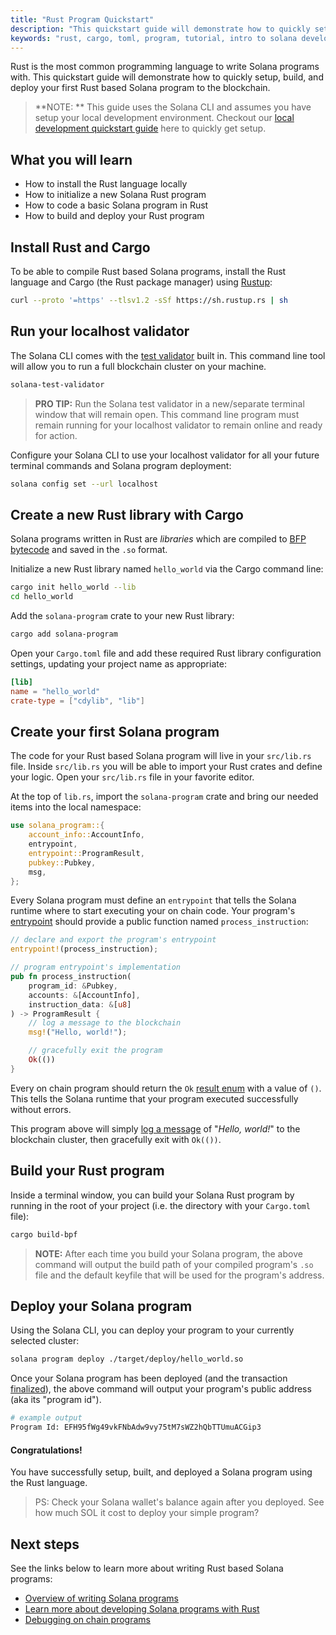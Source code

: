 ```yaml
---
title: "Rust Program Quickstart"
description: "This quickstart guide will demonstrate how to quickly setup, build, and deploy your first Rust based Solana program to the blockchain."
keywords: "rust, cargo, toml, program, tutorial, intro to solana development, blockchain developer, blockchain tutorial, web3 developer"
---
```


Rust is the most common programming language to write Solana programs with. This quickstart guide will demonstrate how to quickly setup, build, and deploy your first Rust based Solana program to the blockchain.

> **NOTE: **
> This guide uses the Solana CLI and assumes you have setup your local development environment. Checkout our [local development quickstart guide](./local.md) here to quickly get setup.

## What you will learn

- How to install the Rust language locally
- How to initialize a new Solana Rust program
- How to code a basic Solana program in Rust
- How to build and deploy your Rust program

## Install Rust and Cargo

To be able to compile Rust based Solana programs, install the Rust language and Cargo (the Rust package manager) using [Rustup](https://rustup.rs/):

```bash
curl --proto '=https' --tlsv1.2 -sSf https://sh.rustup.rs | sh
```

## Run your localhost validator

The Solana CLI comes with the [test validator](../developing/test-validator.md) built in. This command line tool will allow you to run a full blockchain cluster on your machine.

```bash
solana-test-validator
```

> **PRO TIP:**
> Run the Solana test validator in a new/separate terminal window that will remain open. This command line program must remain running for your localhost validator to remain online and ready for action.

Configure your Solana CLI to use your localhost validator for all your future terminal commands and Solana program deployment:

```bash
solana config set --url localhost
```

## Create a new Rust library with Cargo

Solana programs written in Rust are _libraries_ which are compiled to [BFP bytecode](../developing/on-chain-programs/overview#berkeley-packet-filter-bpf) and saved in the `.so` format.

Initialize a new Rust library named `hello_world` via the Cargo command line:

```bash
cargo init hello_world --lib
cd hello_world
```

Add the `solana-program` crate to your new Rust library:

```bash
cargo add solana-program
```

Open your `Cargo.toml` file and add these required Rust library configuration settings, updating your project name as appropriate:

```toml
[lib]
name = "hello_world"
crate-type = ["cdylib", "lib"]
```

## Create your first Solana program

The code for your Rust based Solana program will live in your `src/lib.rs` file. Inside `src/lib.rs` you will be able to import your Rust crates and define your logic. Open your `src/lib.rs` file in your favorite editor.

At the top of `lib.rs`, import the `solana-program` crate and bring our needed items into the local namespace:

```rust
use solana_program::{
    account_info::AccountInfo,
    entrypoint,
    entrypoint::ProgramResult,
    pubkey::Pubkey,
    msg,
};
```

Every Solana program must define an `entrypoint` that tells the Solana runtime where to start executing your on chain code. Your program's [entrypoint](../developing/on-chain-programs/developing-rust#program-entrypoint) should provide a public function named `process_instruction`:

```rust
// declare and export the program's entrypoint
entrypoint!(process_instruction);

// program entrypoint's implementation
pub fn process_instruction(
    program_id: &Pubkey,
    accounts: &[AccountInfo],
    instruction_data: &[u8]
) -> ProgramResult {
    // log a message to the blockchain
    msg!("Hello, world!");

    // gracefully exit the program
    Ok(())
}
```

Every on chain program should return the `Ok` [result enum](https://doc.rust-lang.org/std/result/) with a value of `()`. This tells the Solana runtime that your program executed successfully without errors.

This program above will simply [log a message](../developing/on-chain-programs/debugging#logging) of "_Hello, world!_" to the blockchain cluster, then gracefully exit with `Ok(())`.

## Build your Rust program

Inside a terminal window, you can build your Solana Rust program by running in the root of your project (i.e. the directory with your `Cargo.toml` file):

```bash
cargo build-bpf
```

> **NOTE:**
> After each time you build your Solana program, the above command will output the build path of your compiled program's `.so` file and the default keyfile that will be used for the program's address.

## Deploy your Solana program

Using the Solana CLI, you can deploy your program to your currently selected cluster:

```bash
solana program deploy ./target/deploy/hello_world.so
```

Once your Solana program has been deployed (and the transaction [finalized](../cluster/commitments.md)), the above command will output your program's public address (aka its "program id").

```bash
# example output
Program Id: EFH95fWg49vkFNbAdw9vy75tM7sWZ2hQbTTUmuACGip3
```

#### Congratulations!

You have successfully setup, built, and deployed a Solana program using the Rust language.

> PS: Check your Solana wallet's balance again after you deployed. See how much SOL it cost to deploy your simple program?

## Next steps

See the links below to learn more about writing Rust based Solana programs:

- [Overview of writing Solana programs](../developing/on-chain-programs/overview)
- [Learn more about developing Solana programs with Rust](../developing/on-chain-programs/developing-Rust)
- [Debugging on chain programs](../developing/on-chain-programs/debugging)
